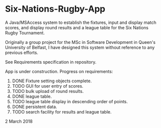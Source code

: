# Six-Nations-Rugby-App
A Java/MSAccess system to establish the fixtures, input and display match scores, and display round results and a league table for the Six Nations Rugby Tournament.

Originally a group project for the MSc in Software Development in Queen's University of Belfast,
I have designed this system without reference to any previous efforts. 

See Requirements specification in repository. 

App is under construction. Progress on requirements:

1.	DONE Fixture setting objects complete.
2.	TODO GUI for user entry of scores.
3.	TODO bulk upload of round results. 
4.	DONE league table. 
6.	TODO league table display in descending order of points.
7.	DONE persistent data.
8.	TODO search facility for results and league table.   

2 March 2018
